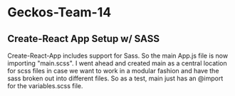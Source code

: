 # Geckos-Team-14



## Create-React App Setup w/ SASS
Create-React-App includes support for Sass. So the main App.js file is now importing "main.scss". I went ahead and created main as a central location for scss files in case we want to work in a modular fashion and have the sass broken out into different files. So as a test, main just has an @import for the variables.scss file. 
